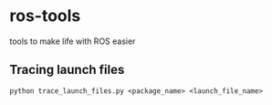 # ros-tools
tools to make life with ROS easier

## Tracing launch files
```
python trace_launch_files.py <package_name> <launch_file_name>
```
